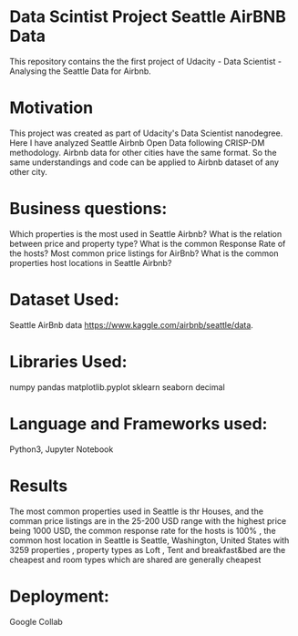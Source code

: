 # Data Scintist Project Seattle AirBNB Data
This repository contains the the first project of Udacity - Data Scientist - Analysing the Seattle Data for Airbnb.

# Motivation
This project was created as part of Udacity's Data Scientist nanodegree. Here I have analyzed Seattle Airbnb Open Data following CRISP-DM methodology. Airbnb data for other cities have the same format. So the same understandings and code can be applied to Airbnb dataset of any other city.

# Business questions:

Which properties is the most used in Seattle Airbnb? 
What is the relation between price and property type? 
What is the common Response Rate of the hosts? 
Most common price listings for AirBnb?
What is the common properties host locations in Seattle Airbnb?

# Dataset Used:
Seattle AirBnb data https://www.kaggle.com/airbnb/seattle/data.

# Libraries Used:
numpy pandas matplotlib.pyplot sklearn seaborn decimal

# Language and Frameworks used:
Python3, Jupyter Notebook

# Results
The most common properties used in Seattle is thr Houses, and the comman price listings are in the 25-200 USD range with the highest price being 1000 USD, the common response rate for the hosts is 100% , the  common host location in Seattle is Seattle, Washington, United States with 3259 properties , property types as   Loft , Tent and breakfast&bed  are the cheapest and room types which are shared are generally cheapest


# Deployment:
Google Collab
